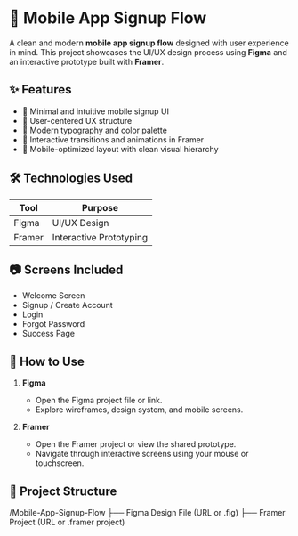 # 📱 Mobile App Signup Flow

A clean and modern **mobile app signup flow** designed with user experience in mind. This project showcases the UI/UX design process using **Figma** and an interactive prototype built with **Framer**.

## ✨ Features

- 📲 Minimal and intuitive mobile signup UI
- 🧠 User-centered UX structure
- 🎨 Modern typography and color palette
- 🔄 Interactive transitions and animations in Framer
- 📐 Mobile-optimized layout with clean visual hierarchy

## 🛠️ Technologies Used

| Tool   | Purpose                       |
|--------|-------------------------------|
| Figma  | UI/UX Design |
| Framer | Interactive Prototyping       |

## 📷 Screens Included

- Welcome Screen  
- Signup / Create Account  
- Login  
- Forgot Password  
- Success Page

## 🧾 How to Use

1. **Figma**  
   - Open the Figma project file or link.
   - Explore wireframes, design system, and mobile screens.

2. **Framer**  
   - Open the Framer project or view the shared prototype.
   - Navigate through interactive screens using your mouse or touchscreen.

## 📁 Project Structure
  /Mobile-App-Signup-Flow
  ├── Figma Design File (URL or .fig)
  ├── Framer Project (URL or .framer project)
